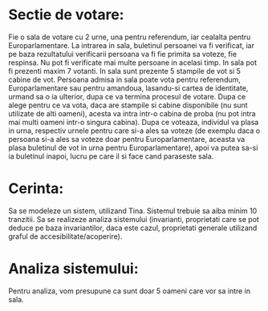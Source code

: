 # Sectie de votare:

Fie o sala de votare cu 2 urne, una pentru referendum, iar cealalta pentru Europarlamentare. La intrarea in sala, buletinul persoanei va fi verificat, iar pe baza rezultatului verificarii persoana va fi fie primita sa voteze, fie respinsa. Nu pot fi verificate mai multe persoane in acelasi timp. In sala pot fi prezenti maxim 7 votanti. In sala sunt prezente 5 stampile de vot si 5 cabine de vot. Persoana admisa in sala poate vota pentru referendum, Europarlamentare sau pentru amandoua, lasandu-si cartea de identitate, urmand sa o ia ulterior, dupa ce va termina procesul de votare. Dupa ce alege pentru ce va vota, daca are stampile si cabine disponibile (nu sunt utilizate de alti oameni), acesta va intra intr-o cabina de proba (nu pot intra mai multi oameni intr-o singura cabina). Dupa ce voteaza, individul va plasa in urna, respectiv urnele pentru care si-a ales sa voteze (de exemplu daca o persoana si-a ales sa voteze doar pentru Europarlamentare, aceasta va plasa buletinul de vot in urna pentru Europarlamentare), apoi va putea sa-si ia buletinul inapoi, lucru pe care il si face cand paraseste sala.

# Cerinta:

Sa se modeleze un sistem, utilizand Tina. Sistemul trebuie sa aiba minim 10 tranzitii. Sa se realizeze analiza sistemului (invarianti, proprietati care se pot deduce pe baza invariantilor, daca este cazul, proprietati generale utilizand graful de accesibilitate/acoperire).

# Analiza sistemului:

Pentru analiza, vom presupune ca sunt doar 5 oameni care vor sa intre in sala.
